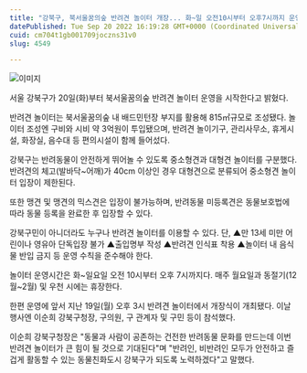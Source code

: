 ```yaml
---
title: "강북구, 북서울꿈의숲 반려견 놀이터 개장... 화~일 오전10시부터 오후7시까지 운영"
datePublished: Tue Sep 20 2022 16:19:28 GMT+0000 (Coordinated Universal Time)
cuid: cm704t1gb001709joczns31v0
slug: 4549

---
```



![이미지](https://cdn.hashnode.com/res/hashnode/image/upload/v1739257158076/44af2b06-dcfd-4d7d-b4ea-068a3e6b8c5c.jpeg)

서울 강북구가 20일(화)부터 북서울꿈의숲 반려견 놀이터 운영을 시작한다고 밝혔다.

반려견 놀이터는 북서울꿈의숲 내 배드민턴장 부지를 활용해 815㎡규모로 조성됐다. 놀이터 조성엔 구비와 시비 약 3억원이 투입됐으며, 반려견 놀이기구, 관리사무소, 휴게시설, 화장실, 음수대 등 편의시설이 함께 들어섰다.

강북구는 반려동물이 안전하게 뛰어놀 수 있도록 중소형견과 대형견 놀이터를 구분했다. 반려견의 체고(발바닥~어깨)가 40cm 이상인 경우 대형견으로 분류되어 중소형견 놀이터 입장이 제한된다.

또한 맹견 및 맹견의 믹스견은 입장이 불가능하며, 반려동물 미등록견은 동물보호법에 따라 동물 등록을 완료한 후 입장할 수 있다.

강북구민이 아니더라도 누구나 반려견 놀이터를 이용할 수 있다. 단, ▲만 13세 미만 어린이나 영유아 단독입장 불가 ▲출입명부 작성 ▲반려견 인식표 착용 ▲놀이터 내 음식물 반입 금지 등 운영 수칙을 준수해야 한다.

놀이터 운영시간은 화~일요일 오전 10시부터 오후 7시까지다. 매주 월요일과 동절기(12월~2월) 및 우천 시에는 휴장한다.

한편 운영에 앞서 지난 19일(월) 오후 3시 반려견 놀이터에서 개장식이 개최됐다. 이날 행사엔 이순희 강북구청장, 구의원, 구 관계자 및 구민 등이 참석했다.

이순희 강북구청장은 "동물과 사람이 공존하는 건전한 반려동물 문화를 만드는데 이번 반려견 놀이터가 큰 힘이 될 것으로 기대된다"며 "반려인, 비반려인 모두가 안전하고 즐겁게 활동할 수 있는 동물친화도시 강북구가 되도록 노력하겠다"고 말했다.